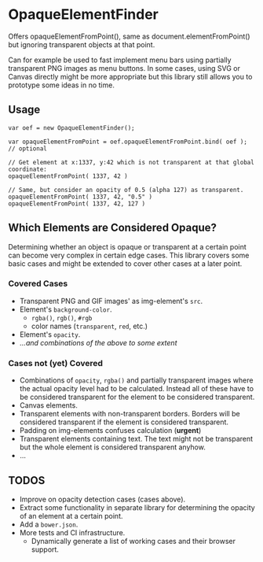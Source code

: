 # OpaqueElementFinder

Offers opaqueElementFromPoint(), same as document.elementFromPoint() but ignoring transparent objects at that point.

Can for example be used to fast implement menu bars using partially transparent PNG images as menu buttons.
In some cases, using SVG or Canvas directly might be more appropriate but this library still allows you to prototype some ideas in no time. 

## Usage

```
var oef = new OpaqueElementFinder();

var opaqueElementFromPoint = oef.opaqueElementFromPoint.bind( oef ); // optional

// Get element at x:1337, y:42 which is not transparent at that global coordinate: 
opaqueElementFromPoint( 1337, 42 )

// Same, but consider an opacity of 0.5 (alpha 127) as transparent.
opaqueElementFromPoint( 1337, 42, "0.5" )
opaqueElementFromPoint( 1337, 42, 127 )
```

## Which Elements are Considered Opaque?

Determining whether an object is opaque or transparent at a certain point can become very complex in certain edge cases.
This library covers some basic cases and might be extended to cover other cases at a later point.

### Covered Cases
* Transparent PNG and GIF images' as img-element's `src`.
* Element's `background-color`.
    * `rgba()`, `rgb()`, `#rgb`
    * color names (`transparent`, `red`, etc.)
* Element's `opacity`.
* *...and combinations of the above to some extent*

### Cases not (yet) Covered
* Combinations of `opacity`, `rgba()` and partially transparent images where the actual opacity level had to be calculated. Instead all of these have to be considered transparent for the element to be considered transparent.
* Canvas elements.
* Transparent elements with non-transparent borders. Borders will be considered transparent if the element is considered transparent.
* Padding on img-elements confuses calculation (**urgent**)
* Transparent elements containing text. The text might not be transparent but the whole element is considered transparent anyhow. 
* ...

## TODOS
* Improve on opacity detection cases (cases above).
* Extract some functionality in separate library for determining the opacity of an element at a certain point.
* Add a `bower.json`.
* More tests and CI infrastructure.
    * Dynamically generate a list of working cases and their browser support.